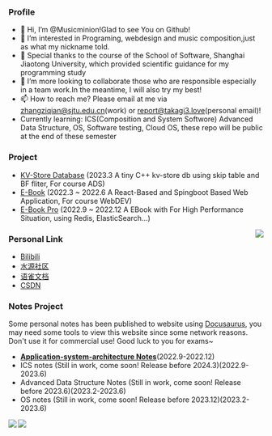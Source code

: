 ### Profile

- 👋 Hi, I’m @Musicminion!Glad to see You on Github!
- 👀 I’m interested in Programing, webdesign and music composition,just as what my nickname told.
- 🌱 Special thanks to the course of the School of Software, Shanghai Jiaotong University, which provided scientific guidance for my programming study
- 💞️ I’m more looking to collaborate those who are responsible especially in a team work.In the meantime, I will also try my best!
- 📫 How to reach me? Please email at me via zhangziqian@sjtu.edu.cn(work) or report@takagi3.love(personal email)!
- Currently learning: ICS(Composition and System Softwore) Advanced Data Structure, OS, Software testing, Cloud OS, these repo will be public at the end of these semester

### Project 
- [KV-Store Database](https://github.com/Musicminion/2022-2023-2-Advanced-Data-Structure) (2023.3 A tiny C++ kv-store db using skip table and BF fliter, For course ADS)
- [E-Book](https://github.com/Musicminion/SJTU-SE2321-Web-Application-Development) (2022.3 ~ 2022.6 A React-Based and Spingboot Based Web Application, For course WebDEV)
- [E-Book Pro](https://github.com/Musicminion/SJTU-SE2321-Web-Application-Development) (2022.9 ~ 2022.12 A EBook with For High Performance Situation, using Redis, ElasticSearch...)


<img align='right' src="https://git-status.ayaka.space/api/wakatime?username=Ayaka&layout=compact&langs_count=6&theme=vue-dark"/>

### Personal Link
- [Bilibili](https://space.bilibili.com/629072462)
- [水源社区](https://shuiyuan.sjtu.edu.cn/u/ayaka)
- [语雀文档](https://ayaka.yuque.com)
- [CSDN](https://www.csdn.net)

### Notes Project
Some personal notes has been published to website using [Docusaurus](https://github.com/facebook/docusaurus), you may need some tools to view this website since some network reasons. Don't use it for commercial use! Good luck to you for exams~
- [**Application-system-architecture Notes**](https://application-system-architecture.netlify.app/)(2022.9-2022.12)
- ICS notes (Still in work, come soon! Release before 2024.3)(2022.9-2023.6)
- Advanced Data Structure Notes (Still in work, come soon! Release before 2023.6)(2023.2-2023.6)
- OS notes (Still in work, come soon! Release before 2023.12)(2023.2-2023.6)

<div>
  <img align='left' src="https://git-status.ayaka.space/api/top-langs/?username=Musicminion&langs_count=6&layout=compact&theme=vue-dark&hide=vue,html"/>
  <img align='left' src="https://git-status.ayaka.space/api?username=Musicminion&count_private=true&show_icons=true&theme=vue-dark&hide_title=true"/>
</div>


<!---
Musicminion/Musicminion is a ✨ special ✨ repository because its `README.md` (this file) appears on your GitHub profile.
You can click the Preview link to take a look at your changes.
--->
